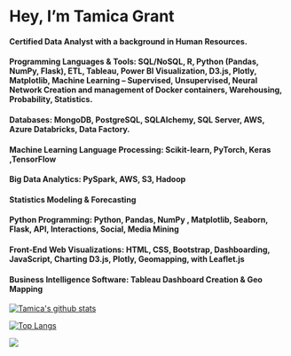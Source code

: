 
#  Hey, I’m Tamica Grant
####  Certified Data Analyst with a background in Human Resources. 
#### Programming Languages & Tools:  SQL/NoSQL, R, Python (Pandas, NumPy, Flask), ETL, Tableau, Power BI Visualization, D3.js, Plotly, Matplotlib, Machine Learning – Supervised, Unsupervised, Neural Network Creation and management of Docker containers, Warehousing, Probability, Statistics. 
   
#### Databases:  MongoDB, PostgreSQL, SQLAlchemy, SQL Server, AWS, Azure Databricks, Data Factory.

####   Machine Learning Language Processing: Scikit-learn, PyTorch, Keras ,TensorFlow

####   Big Data Analytics:  PySpark, AWS, S3, Hadoop

####   Statistics Modeling & Forecasting

####   Python Programming: Python, Pandas, NumPy , Matplotlib, Seaborn, Flask, API, Interactions, Social, Media Mining

####   Front-End Web Visualizations: HTML, CSS, Bootstrap, Dashboarding, JavaScript, Charting D3.js, Plotly, Geomapping, with Leaflet.js

####   Business Intelligence Software: Tableau Dashboard Creation & Geo Mapping


<!--
**mznaturl1/mznaturl1** is a ✨ _special_ ✨ repository because its `README.md` (this file) appears on your GitHub profile.

Here are some ideas to get you started:

- 🔭 I’m currently working on ...
-🌱 I’m currently learning ...Data Analytics and Visualization Michigan State University
-👯 Would love to collaborate on future projects such as front-end/back-end developers, data analytics/visualization, and system architects.
- 🤔 I’m looking for help with ...
- 💬 Ask me about ...
-📫 How to reach me: ...grant.tamicar@gmail.com
-😄 Pronouns: ...she/her
- ⚡ Fun fact: ...
-->

[![Tamica's github stats](https://github-readme-stats.vercel.app/api?username=mznaturl1&count_private=true&show_icons=true&theme=radical&hide_rank=false)](https://github.com/mznaturl1/github-readme-stats)

[![Top Langs](https://github-readme-stats.vercel.app/api/top-langs/?username=mznaturl1)](https://github.com/mznaturl1/github-readme-stats)

![](https://komarev.com/ghpvc/?username=mznaturl1&color=green)

